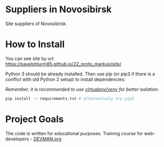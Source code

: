 # Suppliers in Novosibirsk

Site suppliers of Novosibirsk.

# How to Install

You can see site by url: https://pavelshturm85.github.io/22_proto_markup/site/

Python 3 should be already installed. Then use pip (or pip3 if there is a conflict with old Python 2 setup) to install dependencies:

*Remember, it is recommended to use [virtualenv/venv](https://devman.org/encyclopedia/pip/pip_virtualenv/) for better isolation.*

```bash
pip install -r requirements.txt # alternatively try pip3
```

# Project Goals

The code is written for educational purposes. Training course for web-developers - [DEVMAN.org](https://devman.org)
